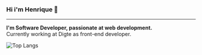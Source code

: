 ### Hi i'm Henrique 👋
------

**I'm Software Developer, passionate at web development.** <br />
Currently working at Digte as front-end developer.

![Top Langs](https://github-readme-stats.vercel.app/api/top-langs/?username=codehiga&layout=compact)



<!--
**codehiga/codehiga** is a ✨ _special_ ✨ repository because its `README.md` (this file) appears on your GitHub profile.

Here are some ideas to get you started:

- 🔭 I’m currently working on ...
- 🌱 I’m currently learning ...
- 👯 I’m looking to collaborate on ...
- 🤔 I’m looking for help with ...
- 💬 Ask me about ...
- 📫 How to reach me: ...
- 😄 Pronouns: ...
- ⚡ Fun fact: ...
-->
